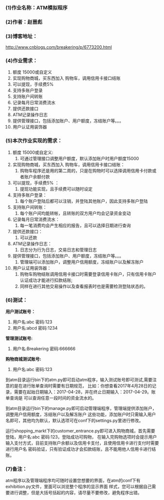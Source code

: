 ### (1)作业名称：ATM模拟程序

### (2)作者：赵晋彪

### (3)博客地址：
   <http://www.cnblogs.com/breakering/p/6773200.html>

### (4)作业需求：
1. 额度 15000或自定义
2. 实现购物商城，买东西加入 购物车，调用信用卡接口结账
3. 可以提现，手续费5%
4. 支持多账户登录
5. 支持账户间转账
6. 记录每月日常消费流水
7. 提供还款接口
8. ATM记录操作日志
9. 提供管理接口，包括添加账户、用户额度，冻结账户等。。。
10. 用户认证用装饰器

### (5)本次作业实现的需求：
1. 额度 15000或自定义:
    1. 可通过管理接口调整用户额度，默认添加账户时用户额度15000
2. 实现购物商城，买东西加入 购物车，调用信用卡接口结账：
    1. 购物车程序还是用的第二周的，只是在购物时可以选择调用信用卡付款或者账户余额付款
3. 可以提现，手续费5% ：
    1. 提现功能实现，且手续费可以随时设定
4. 支持多账户登录：
    1. 每个账户登陆后都可以注销，并登陆其他账户，因此支持多账户登陆
5. 支持账户间转账：
    1. 每个账户间均能转帐，且转账的双方用户均会记录资金变动
6. 记录每月日常消费流水：
    1. 每一笔消费均会产生相应的报告，且可以选择日期进行查询
7. 提供还款接口：
    1. 可以还款
8. ATM记录操作日志：
    1. 日志分为行为日志，交易日志和管理日志
9. 提供管理接口，包括添加账户、用户额度，冻结账户等。。。
    1. 管理端可以添加账户，调整用户信用额度，冻结账户以及解冻账户
10. 用户认证用装饰器：
    1. 购物车购物结账调用信用卡接口时需要登录信用卡账户，只有信用卡账户认证成功才能进行扣款结账;
    2. 同样在进行其他交易操作以及查看报表时也是需要检测登陆状态的。

### (6)测试：
**用户测试账号：**
1. 用户名:abc 密码:123
2. 用户名:abcd 密码:1234

**管理测试账号:**
1. 用户名:Breakering 密码:666666

**购物商城测试账号:**
1. 用户名:abc 密码:123


到atm目录运行bin下的atm.py即可启动atm程序，输入测试账号即可测试,需要注意的是在进行账单查询时需要有日期规范，
比如：你想查看2017年4月28日的记录，需要在起始日期输入：2017-04-28，并在终止日期输入：2017-04-29。账单查询是
可以查询任意一段时间的资金流水的。

到atm目录运行bin下的manage.py即可启动管理端程序，管理端提供添加账户，调整用户信用额度，冻结账户以及解冻账户
这些功能，添加账户时只需输入用户名即可，其他均为默认，默认选项可在conf下的settings.py里进行修改。

运行shopping_markt下的customer_entrance.py即可进入购物商城，首先需要登陆，用户名:abc 密码:123，登陆成功可购物，
在输入完购物选项时会提示用户输入支付方式，目前支持账户余额以及信用卡支付，且使用信用卡进行支付时需要进行用户名
密码验证，只有验证成功才会扣款结账，且不能用他人信用卡进行结账。


### (7)备注：
atm程序以及管理端程序均可随时设置您想要的界面，在atm的conf下有exhibition.py文件，里面可以浏览整个程序的显示界面
样式，您可以根据自己需要进行调整，但是大括号括起的内容，请尽量不要修改，避免程序出错。


